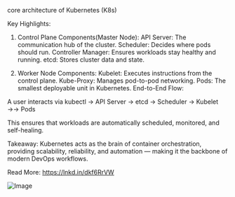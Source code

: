 core architecture of Kubernetes (K8s) 

Key Highlights:
1. Control Plane Components(Master Node):
API Server: The communication hub of the cluster.
Scheduler: Decides where pods should run.
Controller Manager: Ensures workloads stay healthy and running.
etcd: Stores cluster data and state.

2. Worker Node Components:
Kubelet: Executes instructions from the control plane.
Kube-Proxy: Manages pod-to-pod networking.
Pods: The smallest deployable unit in Kubernetes.
End-to-End Flow:

A user interacts via kubectl -> API Server ->  etcd -> Scheduler -> Kubelet →-> Pods

This ensures that workloads are automatically scheduled, monitored, and self-healing.

Takeaway:
Kubernetes acts as the brain of container orchestration, providing scalability, reliability, and automation — making it the backbone of modern DevOps workflows.

Read More: https://lnkd.in/dkf6RrVW


![Image](https://github.com/user-attachments/assets/3a74d6c8-12bf-4206-9480-6f155f57f296)
